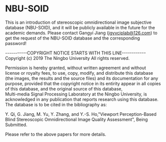 # NBU-SOID
This is an introduction of stereoscopic omnidirectional image subjective database (NBU-SOID), and it will be publicly available in the future for the academic demands. Please contact Gangyi Jiang (jgyvciplab@126.com) to get the request of the NBU-SOID database and the corresponding password!

-----------COPYRIGHT NOTICE STARTS WITH THIS LINE------------
Copyright (c) 2019 The Ningbo University
All rights reserved.

Permission is hereby granted, without written agreement and without
license or royalty fees, to use, copy, modify, and distribute this
database (the images, the results and the source files) and its 
documentation for any purpose, provided that the copyright 
notice in its entirity appear in all copies of this 
database, and the original source of this database,  
Multi-media Signal Processing Laboratory at the Ningbo University,
is acknowledged in any publication that reports research using this database.
The database is to be cited in the bibliography as:

Y. Qi, G. Jiang, M. Yu, Y. Zhang, and Y.-S. Ho,"Viewport Perception-Based Blind Stereoscopic Omnidirectional Image Quality Assessment", Being Submitted. 
 
Please refer to the above papers for more details.
